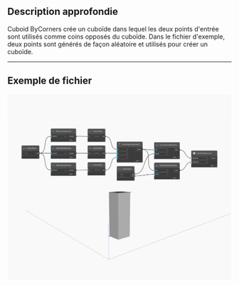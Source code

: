 ## Description approfondie
Cuboid ByCorners crée un cuboïde dans lequel les deux points d'entrée sont utilisés comme coins opposés du cuboïde. Dans le fichier d'exemple, deux points sont générés de façon aléatoire et utilisés pour créer un cuboïde.
___
## Exemple de fichier

![ByCorners](./Autodesk.DesignScript.Geometry.Cuboid.ByCorners_img.jpg)

